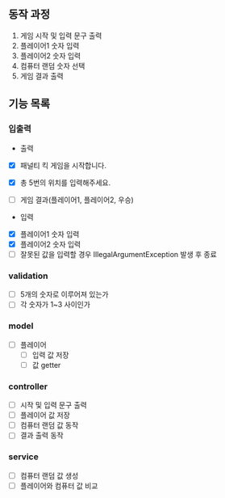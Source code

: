 ##  동작 과정
1. 게임 시작 및 입력 문구 출력
2. 플레이어1 숫자 입력
3. 플레이어2 숫자 입력
4. 컴퓨터 랜덤 숫자 선택
5. 게임 결과 출력 


## 기능 목록
### 입출력
- 출력
- [x] 패널티 킥 게임을 시작합니다.
- [x] 총 5번의 위치를 입력해주세요.
- [ ] 게임 결과(플레이어1, 플레이어2, 우승)  


- 입력
- [x] 플레이어1 숫자 입력
- [x] 플레이어2 숫자 입력
- [ ] 잘못된 값을 입력할 경우 IllegalArgumentException 발생 후 종료

### validation
- [ ] 5개의 숫자로 이루어져 있는가
- [ ] 각 숫자가 1~3 사이인가

### model
- [ ] 플레이어
  - [ ] 입력 값 저장
  - [ ] 값 getter

### controller
- [ ] 시작 및 입력 문구 출력
- [ ] 플레이어 값 저장
- [ ] 컴퓨터 랜덤 값 동작
- [ ] 결과 출력 동작

### service 
- [ ] 컴퓨터 랜덤 값 생성
- [ ] 플레이어와 컴퓨터 값 비교 